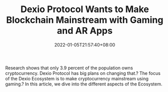 ﻿---
title: "Dexio Protocol Wants to Make Blockchain Mainstream with Gaming and AR Apps"
date: 2022-01-05T21:57:40+08:00
lastmod: 2022-01-05T16:45:40+08:00
draft: false
authors: ["Optimistic"]
description: "Research shows that only 3.9 percent of the population owns cryptocurrency. Dexio Protocol has big plans on changing that.? The focus of the Dexio Ecosystem is to make cryptocurrency mainstream using gaming.? In this article, we dive into the different aspects of the Ecosystem."
featuredImage: "dexio-protocol-wants-to-make-blockchain-mainstream-with-gaming-and-ar-apps.jpeg"
tags: ["Strategy Games","Play to Earn"]
categories: ["news"]
news: ["Strategy Games"]
weight: 
lightgallery: true
pinned: false
recommend: false
recommend1: false
---

Research shows that only 3.9 percent of the population owns cryptocurrency. Dexio Protocol has big plans on changing that.? The focus of the Dexio Ecosystem is to make cryptocurrency mainstream using gaming.? In this article, we dive into the different aspects of the Ecosystem.

<!--more-->


